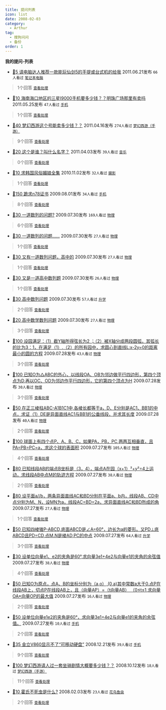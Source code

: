 ```yaml
---
title: 提问列表
icon: list
date: 2008-02-03
category:
  - Arthur
tag:
  - 搜狗问问
  - 备份
order: 1
---
```

**我的提问-列表**

- [🏅5 请电脑达人推荐一款能玩仙剑5的手提或台式机的给我](https://wenwen.sogou.com/question/q297449094.htm?ch=ww.grzx.wdtwques) 2011.06.21发布 `66人看过` [``笔记本电脑``](https://wenwen.sogou.com/cate/tag?tagId=197481)

> 1个回答 [`查看处理`](https://wenwen.sogou.com/question/q297449094.htm?ch=ww.grzx.ckcl)

- [🏅10 海南海口地区的三星I9000手机要多少钱？？明珠广场那里有卖吗](https://wenwen.sogou.com/question/q290017760.htm?ch=ww.grzx.wdtwques) 2011.05.25发布 `47人看过` [``手机``](https://wenwen.sogou.com/cate/tag?tagId=41702)

> 1个回答 [`查看处理`](https://wenwen.sogou.com/question/q290017760.htm?ch=ww.grzx.ckcl)

- [🏅40 梦幻西游这个号能卖多少钱？？](https://wenwen.sogou.com/question/q280696726.htm?ch=ww.grzx.wdtwques) 2011.04.16发布 `274人看过` [``梦幻西游（手游）``](https://wenwen.sogou.com/cate/tag?tagId=424372)

> 9个回答 [`查看处理`](https://wenwen.sogou.com/question/q280696726.htm?ch=ww.grzx.ckcl)

- [🏅20 这个是谁？叫什么名字？](https://wenwen.sogou.com/question/q277433609.htm?ch=ww.grzx.wdtwques) 2011.04.03发布 `39人看过` [``音乐``](https://wenwen.sogou.com/cate/tag?tagId=104)

> 0个回答 [`查看处理`](https://wenwen.sogou.com/question/q277433609.htm?ch=ww.grzx.ckcl)

- [🏅10 求韩国风俗媚娘全集](https://wenwen.sogou.com/question/q232727578.htm?ch=ww.grzx.wdtwques) 2010.11.02发布 `32人看过` [``摄影``](https://wenwen.sogou.com/cate/tag?tagId=117)

> 1个回答 [`查看处理`](https://wenwen.sogou.com/question/q232727578.htm?ch=ww.grzx.ckcl)

- [🏅150 跪求n78证书](https://wenwen.sogou.com/question/q147065044.htm?ch=ww.grzx.wdtwques) 2009.08.01发布 `34人看过` [``手机``](https://wenwen.sogou.com/cate/tag?tagId=41702)

> 8个回答 [`查看处理`](https://wenwen.sogou.com/question/q147065044.htm?ch=ww.grzx.ckcl)

- [🏅30 一道数列的问题?](https://wenwen.sogou.com/question/q146556976.htm?ch=ww.grzx.wdtwques) 2009.07.30发布 `169人看过` [``物理``](https://wenwen.sogou.com/cate/tag?tagId=465884)

> 6个回答 [`查看处理`](https://wenwen.sogou.com/question/q146556976.htm?ch=ww.grzx.ckcl)

- [🏅30 一道数列的问题……](https://wenwen.sogou.com/question/q146478178.htm?ch=ww.grzx.wdtwques) 2009.07.30发布 `27人看过` [``物理``](https://wenwen.sogou.com/cate/tag?tagId=465884)

> 1个回答 [`查看处理`](https://wenwen.sogou.com/question/q146478178.htm?ch=ww.grzx.ckcl)

- [🏅30 又有一道数列问题，高中的](https://wenwen.sogou.com/question/q146477962.htm?ch=ww.grzx.wdtwques) 2009.07.30发布 `27人看过` [``物理``](https://wenwen.sogou.com/cate/tag?tagId=465884)

> 1个回答 [`查看处理`](https://wenwen.sogou.com/question/q146477962.htm?ch=ww.grzx.ckcl)

- [🏅30 又是一道高中数列题](https://wenwen.sogou.com/question/q146469163.htm?ch=ww.grzx.wdtwques) 2009.07.30发布 `26人看过` [``物理``](https://wenwen.sogou.com/cate/tag?tagId=465884)

> 1个回答 [`查看处理`](https://wenwen.sogou.com/question/q146469163.htm?ch=ww.grzx.ckcl)

- [🏅30 高中数列问题](https://wenwen.sogou.com/question/q146468065.htm?ch=ww.grzx.wdtwques) 2009.07.30发布 `57人看过` [``升学``](https://wenwen.sogou.com/cate/tag?tagId=144218)

> 2个回答 [`查看处理`](https://wenwen.sogou.com/question/q146468065.htm?ch=ww.grzx.ckcl)

- [🏅20 高中数学数列问题](https://wenwen.sogou.com/question/q146466309.htm?ch=ww.grzx.wdtwques) 2009.07.30发布 `27人看过` [``物理``](https://wenwen.sogou.com/cate/tag?tagId=465884)

> 3个回答 [`查看处理`](https://wenwen.sogou.com/question/q146466309.htm?ch=ww.grzx.ckcl)

- [🏅100 设园满足：（1）截Y轴所得弦长为2 ；（2）被X轴分成两段圆弧，其弧长的比为3：1，在满足（1）.（2）的所有园中，求圆心到直线L:x-2y=0的距离最小的圆的方程](https://wenwen.sogou.com/question/q146052991.htm?ch=ww.grzx.wdtwques) 2009.07.28发布 `43人看过` [``物理``](https://wenwen.sogou.com/cate/tag?tagId=465884)

> 3个回答 [`查看处理`](https://wenwen.sogou.com/question/q146052991.htm?ch=ww.grzx.ckcl)

- [🏅100 已知O为△ABC的外心，以线段OA、OB为邻边做平行四边形，第四个顶点为D,再以OC、OD为邻边作平行四边形，它的第四个顶点为H](https://wenwen.sogou.com/question/q146041497.htm?ch=ww.grzx.wdtwques) 2009.07.28发布 `30人看过` [``物理``](https://wenwen.sogou.com/cate/tag?tagId=465884)

> 3个回答 [`查看处理`](https://wenwen.sogou.com/question/q146041497.htm?ch=ww.grzx.ckcl)

- [🏅50 在正三棱柱ABC-A1B1C1中,各棱长都等于a，D、E分别是AC1、BB1的中点，求证（1）DE是异面直线AC1与BB1的公垂线段，并求其长度](https://wenwen.sogou.com/question/q146020844.htm?ch=ww.grzx.wdtwques) 2009.07.28发布 `40人看过` [``物理``](https://wenwen.sogou.com/cate/tag?tagId=465884)

> 2个回答 [`查看处理`](https://wenwen.sogou.com/question/q146020844.htm?ch=ww.grzx.ckcl)

- [🏅100 球面上有四个点P、A、B、C，如果PA，PB，PC,两两互相垂直，且PA=PB=PC=a，求这个球的表面积](https://wenwen.sogou.com/question/q145983212.htm?ch=ww.grzx.wdtwques) 2009.07.27发布 `105人看过` [``物理``](https://wenwen.sogou.com/cate/tag?tagId=465884)

> 4个回答 [`查看处理`](https://wenwen.sogou.com/question/q145983212.htm?ch=ww.grzx.ckcl)

- [🏅80 已知线段AB的端点B坐标是（3，4），端点A在园（x+1）²+y²=4上运动，求线段AB中点M的轨迹方程](https://wenwen.sogou.com/question/q145973922.htm?ch=ww.grzx.wdtwques) 2009.07.27发布 `38人看过` [``物理``](https://wenwen.sogou.com/cate/tag?tagId=465884)

> 2个回答 [`查看处理`](https://wenwen.sogou.com/question/q145973922.htm?ch=ww.grzx.ckcl)

- [🏅80 设平面a//b，两条异面直线AC和BD分别在平面a、b内，线段AB、CD中点分别为M、N，设MN为a，线段AC=BD=2a，求异面直线AC和BD所成的角](https://wenwen.sogou.com/question/q145969046.htm?ch=ww.grzx.wdtwques) 2009.07.27发布 `27人看过` [``物理``](https://wenwen.sogou.com/cate/tag?tagId=465884)

> 1个回答 [`查看处理`](https://wenwen.sogou.com/question/q145969046.htm?ch=ww.grzx.ckcl)

- [🏅50 已知四棱锥P-ABCD,底面ABCD是∠A=60°，边长为a的菱形。又PD⊥底ABCD且PD=CD,点M.N是棱AD,PC的中点](https://wenwen.sogou.com/question/q145950327.htm?ch=ww.grzx.wdtwques) 2009.07.27发布 `64人看过` [``升学``](https://wenwen.sogou.com/cate/tag?tagId=144218)

> 3个回答 [`查看处理`](https://wenwen.sogou.com/question/q145950327.htm?ch=ww.grzx.ckcl)

- [🏅30 设单位向量e1、e2的夹角是60°,求向量3e1+4e2与向量e1的夹角的余弦值](https://wenwen.sogou.com/question/q145944727.htm?ch=ww.grzx.wdtwques) 2009.07.27发布 `38人看过` [``物理``](https://wenwen.sogou.com/cate/tag?tagId=465884)

> 4个回答 [`查看处理`](https://wenwen.sogou.com/question/q145944727.htm?ch=ww.grzx.ckcl)

- [🏅50 已知O为原点，点A、B的坐标分别为（a,o）,(0,a)其中常数a大于0.点P在线段AB上，切点P在线段AB上，且（向量AP）=（t向量AB） （0≤t≤1,求向量OA*向量OP的最大值](https://wenwen.sogou.com/question/q145931283.htm?ch=ww.grzx.wdtwques) 2009.07.27发布 `16人看过` [``物理``](https://wenwen.sogou.com/cate/tag?tagId=465884)

> 2个回答 [`查看处理`](https://wenwen.sogou.com/question/q145931283.htm?ch=ww.grzx.ckcl)

- [🏅50 设单位向量e1e2的夹角是60°，求向量3e1+4e2与向量e1的夹角的余弦值。](https://wenwen.sogou.com/question/q145928335.htm?ch=ww.grzx.wdtwques) 2009.07.27发布 `10人看过` [``手机``](https://wenwen.sogou.com/cate/tag?tagId=41702)

> 2个回答 [`查看处理`](https://wenwen.sogou.com/question/q145928335.htm?ch=ww.grzx.ckcl)

- [🏅35 金立V860显示不了“可移动硬盘”](https://wenwen.sogou.com/question/q110390562.htm?ch=ww.grzx.wdtwques) 2008.12.21发布 `39人看过` [``手机``](https://wenwen.sogou.com/cate/tag?tagId=41702)

> 9个回答 [`查看处理`](https://wenwen.sogou.com/question/q110390562.htm?ch=ww.grzx.ckcl)

- [🏅100 梦幻西游请人过一套坐骑剧情大概要多少钱？？](https://wenwen.sogou.com/question/q100813834.htm?ch=ww.grzx.wdtwques) 2008.10.12发布 `18人看过` [``梦幻西游（手游）``](https://wenwen.sogou.com/cate/tag?tagId=424372)

> 11个回答 [`查看处理`](https://wenwen.sogou.com/question/q100813834.htm?ch=ww.grzx.ckcl)

- [🏅10 霍氏不死虫是什么?](https://wenwen.sogou.com/question/q40877612.htm?ch=ww.grzx.wdtwques) 2008.02.03发布 `23人看过` [``花鸟鱼虫``](https://wenwen.sogou.com/cate/tag?tagId=210077)

> 2个回答 [`查看处理`](https://wenwen.sogou.com/question/q40877612.htm?ch=ww.grzx.ckcl)




